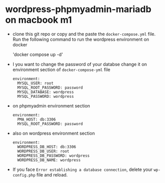 # wordpress-phpmyadmin-mariadb on macbook m1

- clone this git repo or copy and the paste the `docker-compose.yml` file. Run the following command to run the wordpress environment on docker

    'docker compose up -d'

- I you want to change the password of your databse change it on environment section of `docker-compose-yml` file

    ```
    environment:
      MYSQL_USER: root
      MYSQL_ROOT_PASSWORD: password
      MYSQL_DATABASE: wordpress
      MYSQL_PASSWORD: wordpress
    ```

- on phpmyadmin environment section

    ```
    environment:
      PMA_HOST: db:3306
      MYSQL_ROOT_PASSWORD: password
    ```


- also on wordpress environment section

    ```
    environment:
      WORDPRESS_DB_HOST: db:3306
      WORDPRESS_DB_USER: root
      WORDPRESS_DB_PASSWORD: wordpress
      WORDPRESS_DB_NAME: wordpress
    ```

- If you face `Error establishing a database connection`, delete your `wp-config.php` file and reload.

